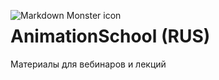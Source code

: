 <img src="https://github.com/volodinroman/AnimationSchool/blob/master/webinar_2018Oct7/res/banner.jpg"
     alt="Markdown Monster icon"
     style="float: left; margin-right: 10px;" />

# AnimationSchool (RUS)

Материалы для вебинаров и лекций


